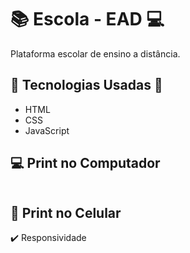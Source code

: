 # :books: **Escola - EAD** :computer: 
Plataforma escolar de ensino a distância.

## :hammer: **Tecnologias Usadas** :wrench:
- HTML
- CSS
- JavaScript

## :computer: Print no Computador

 ![]()

## :iphone: Print no Celular
:heavy_check_mark: Responsividade

![]()

